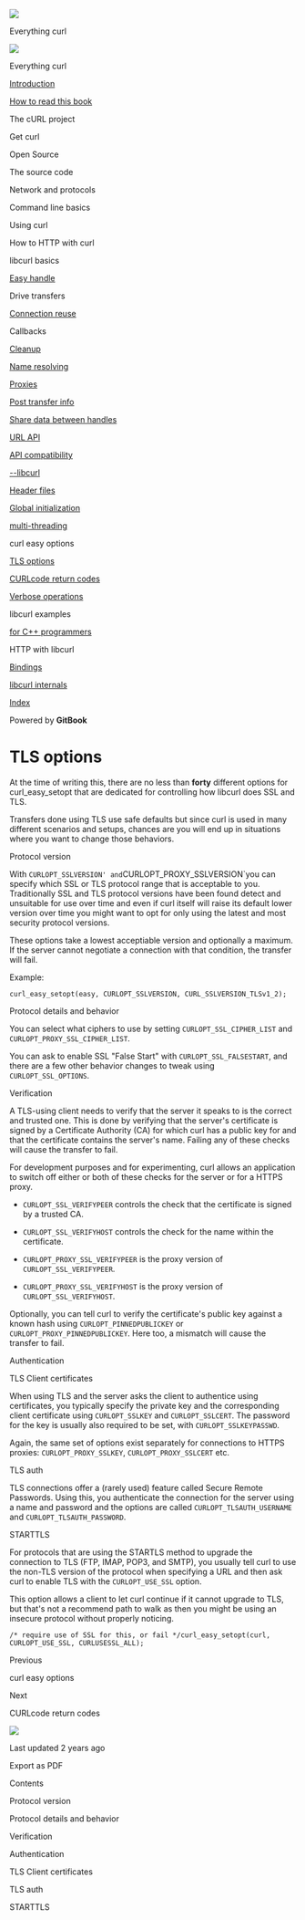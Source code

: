 <a href="../../index.html" class="link-a079aa82--primary-53a25e66--logoLink-10d08504"></a>

<img src="https://gblobscdn.gitbook.com/orgs%2F-LxuH0qSm4xO9nWfEBlB%2Favatar.png?alt=media" class="image-67b14f24--avatar-1c1d03ec" />

<span class="text-4505230f--UIH400-4e41e82a--textContentFamily-49a318e1--spaceNameText-677c2969">Everything curl</span>

<a href="../../index.html" class="link-a079aa82--primary-53a25e66--logoLink-10d08504"></a>

<img src="https://gblobscdn.gitbook.com/orgs%2F-LxuH0qSm4xO9nWfEBlB%2Favatar.png?alt=media" class="image-67b14f24--avatar-1c1d03ec" />

<span class="text-4505230f--UIH400-4e41e82a--textContentFamily-49a318e1--spaceNameText-677c2969">Everything curl</span>

<a href="../../index.html" class="navButton-94f2579c--navButtonClickable-161b88ca"><span class="text-4505230f--UIH300-2063425d--textContentFamily-49a318e1--navButtonLabel-14a4968f">Introduction</span></a>

<a href="../../how-to-read.html" class="navButton-94f2579c--navButtonClickable-161b88ca"><span class="text-4505230f--UIH300-2063425d--textContentFamily-49a318e1--navButtonLabel-14a4968f">How to read this book</span></a>

<span class="text-4505230f--UIH300-2063425d--textContentFamily-49a318e1--navButtonLabel-14a4968f">The cURL project</span>

<span class="text-4505230f--UIH300-2063425d--textContentFamily-49a318e1--navButtonLabel-14a4968f">Get curl</span>

<span class="text-4505230f--UIH300-2063425d--textContentFamily-49a318e1--navButtonLabel-14a4968f">Open Source</span>

<span class="text-4505230f--UIH300-2063425d--textContentFamily-49a318e1--navButtonLabel-14a4968f">The source code</span>

<span class="text-4505230f--UIH300-2063425d--textContentFamily-49a318e1--navButtonLabel-14a4968f">Network and protocols</span>

<span class="text-4505230f--UIH300-2063425d--textContentFamily-49a318e1--navButtonLabel-14a4968f">Command line basics</span>

<span class="text-4505230f--UIH300-2063425d--textContentFamily-49a318e1--navButtonLabel-14a4968f">Using curl</span>

<span class="text-4505230f--UIH300-2063425d--textContentFamily-49a318e1--navButtonLabel-14a4968f">How to HTTP with curl</span>

<span class="text-4505230f--UIH300-2063425d--textContentFamily-49a318e1--navButtonLabel-14a4968f">libcurl basics</span>

<a href="../easyhandle.html" class="navButton-94f2579c--pageItemWithChildrenNested-2c5d8183--navButtonClickable-161b88ca"><span class="text-4505230f--UIH300-2063425d--textContentFamily-49a318e1--navButtonLabel-14a4968f">Easy handle</span></a>

<span class="text-4505230f--UIH300-2063425d--textContentFamily-49a318e1--navButtonLabel-14a4968f">Drive transfers</span>

<a href="../connectionreuse.html" class="navButton-94f2579c--pageItemWithChildrenNested-2c5d8183--navButtonClickable-161b88ca"><span class="text-4505230f--UIH300-2063425d--textContentFamily-49a318e1--navButtonLabel-14a4968f">Connection reuse</span></a>

<span class="text-4505230f--UIH300-2063425d--textContentFamily-49a318e1--navButtonLabel-14a4968f">Callbacks</span>

<a href="../cleanup.html" class="navButton-94f2579c--pageItemWithChildrenNested-2c5d8183--navButtonClickable-161b88ca"><span class="text-4505230f--UIH300-2063425d--textContentFamily-49a318e1--navButtonLabel-14a4968f">Cleanup</span></a>

<a href="../names.html" class="navButton-94f2579c--pageItemWithChildrenNested-2c5d8183--navButtonClickable-161b88ca"><span class="text-4505230f--UIH300-2063425d--textContentFamily-49a318e1--navButtonLabel-14a4968f">Name resolving</span></a>

<a href="../proxies.html" class="navButton-94f2579c--pageItemWithChildrenNested-2c5d8183--navButtonClickable-161b88ca"><span class="text-4505230f--UIH300-2063425d--textContentFamily-49a318e1--navButtonLabel-14a4968f">Proxies</span></a>

<a href="../getinfo.html" class="navButton-94f2579c--pageItemWithChildrenNested-2c5d8183--navButtonClickable-161b88ca"><span class="text-4505230f--UIH300-2063425d--textContentFamily-49a318e1--navButtonLabel-14a4968f">Post transfer info</span></a>

<a href="../sharing.html" class="navButton-94f2579c--pageItemWithChildrenNested-2c5d8183--navButtonClickable-161b88ca"><span class="text-4505230f--UIH300-2063425d--textContentFamily-49a318e1--navButtonLabel-14a4968f">Share data between handles</span></a>

<a href="../url.html" class="navButton-94f2579c--pageItemWithChildrenNested-2c5d8183--navButtonClickable-161b88ca"><span class="text-4505230f--UIH300-2063425d--textContentFamily-49a318e1--navButtonLabel-14a4968f">URL API</span></a>

<a href="../api.html" class="navButton-94f2579c--pageItemWithChildrenNested-2c5d8183--navButtonClickable-161b88ca"><span class="text-4505230f--UIH300-2063425d--textContentFamily-49a318e1--navButtonLabel-14a4968f">API compatibility</span></a>

<a href="../libcurl.html" class="navButton-94f2579c--pageItemWithChildrenNested-2c5d8183--navButtonClickable-161b88ca"><span class="text-4505230f--UIH300-2063425d--textContentFamily-49a318e1--navButtonLabel-14a4968f">--libcurl</span></a>

<a href="../headers.html" class="navButton-94f2579c--pageItemWithChildrenNested-2c5d8183--navButtonClickable-161b88ca"><span class="text-4505230f--UIH300-2063425d--textContentFamily-49a318e1--navButtonLabel-14a4968f">Header files</span></a>

<a href="../globalinit.html" class="navButton-94f2579c--pageItemWithChildrenNested-2c5d8183--navButtonClickable-161b88ca"><span class="text-4505230f--UIH300-2063425d--textContentFamily-49a318e1--navButtonLabel-14a4968f">Global initialization</span></a>

<a href="../threading.html" class="navButton-94f2579c--pageItemWithChildrenNested-2c5d8183--navButtonClickable-161b88ca"><span class="text-4505230f--UIH300-2063425d--textContentFamily-49a318e1--navButtonLabel-14a4968f">multi-threading</span></a>

<span class="text-4505230f--UIH300-2063425d--textContentFamily-49a318e1--navButtonLabel-14a4968f">curl easy options</span>

<a href="tlsoptions.html" class="navButton-94f2579c--pageItemWithChildrenNested-2c5d8183--navButtonClickable-161b88ca--navButtonOpened-6a88552e"><span class="text-4505230f--UIH300-2063425d--textContentFamily-49a318e1--navButtonLabel-14a4968f">TLS options</span></a>

<a href="../curlcode.html" class="navButton-94f2579c--pageItemWithChildrenNested-2c5d8183--navButtonClickable-161b88ca"><span class="text-4505230f--UIH300-2063425d--textContentFamily-49a318e1--navButtonLabel-14a4968f">CURLcode return codes</span></a>

<a href="../verbose.html" class="navButton-94f2579c--pageItemWithChildrenNested-2c5d8183--navButtonClickable-161b88ca"><span class="text-4505230f--UIH300-2063425d--textContentFamily-49a318e1--navButtonLabel-14a4968f">Verbose operations</span></a>

<span class="text-4505230f--UIH300-2063425d--textContentFamily-49a318e1--navButtonLabel-14a4968f">libcurl examples</span>

<a href="../cplusplus.html" class="navButton-94f2579c--pageItemWithChildrenNested-2c5d8183--navButtonClickable-161b88ca"><span class="text-4505230f--UIH300-2063425d--textContentFamily-49a318e1--navButtonLabel-14a4968f">for C++ programmers</span></a>

<span class="text-4505230f--UIH300-2063425d--textContentFamily-49a318e1--navButtonLabel-14a4968f">HTTP with libcurl</span>

<a href="../../bindings.html" class="navButton-94f2579c--navButtonClickable-161b88ca"><span class="text-4505230f--UIH300-2063425d--textContentFamily-49a318e1--navButtonLabel-14a4968f">Bindings</span></a>

<a href="../../internals.html" class="navButton-94f2579c--navButtonClickable-161b88ca"><span class="text-4505230f--UIH300-2063425d--textContentFamily-49a318e1--navButtonLabel-14a4968f">libcurl internals</span></a>

<a href="../../bookindex.html" class="navButton-94f2579c--navButtonClickable-161b88ca"><span class="text-4505230f--UIH300-2063425d--textContentFamily-49a318e1--navButtonLabel-14a4968f">Index</span></a>

<a href="https://www.gitbook.com/?utm_source=content&amp;utm_medium=trademark&amp;utm_campaign=curl-1" class="reset-3c756112--trademark-a8da4b94"></a>

<span class="text-4505230f--TextH200-a3425406--textUIFamily-5ebd8e40">Powered by **GitBook**</span>

# <span class="text-4505230f--DisplayH900-bfb998fa--textContentFamily-49a318e1">TLS options</span>

<span class="text-4505230f--UIH300-2063425d--textUIFamily-5ebd8e40--text-8ee2c8b2"></span>

<span class="text-4505230f--UIH300-2063425d--textUIFamily-5ebd8e40--text-8ee2c8b2"></span>

<span class="text-4505230f--TextH400-3033861f--textContentFamily-49a318e1"><span data-key="971e48488c1b4d7a9e4a2c28a6a0cc24"><span data-offset-key="971e48488c1b4d7a9e4a2c28a6a0cc24:0">At the time of writing this, there are no less than </span><span data-offset-key="971e48488c1b4d7a9e4a2c28a6a0cc24:1">**forty**</span><span data-offset-key="971e48488c1b4d7a9e4a2c28a6a0cc24:2"> different options for curl_easy_setopt that are dedicated for controlling how libcurl does SSL and TLS.</span></span></span>

<span class="text-4505230f--TextH400-3033861f--textContentFamily-49a318e1"><span data-key="d9c619f47bde4659854ca121e1223ed2"><span data-offset-key="d9c619f47bde4659854ca121e1223ed2:0">Transfers done using TLS use safe defaults but since curl is used in many different scenarios and setups, chances are you will end up in situations where you want to change those behaviors.</span></span></span>

<span class="text-4505230f--HeadingH700-04e1a2a3--textContentFamily-49a318e1"><span data-key="10c4a4db29414624b975430d36b957ac"><span data-offset-key="10c4a4db29414624b975430d36b957ac:0">Protocol version</span></span></span>

<span class="text-4505230f--TextH400-3033861f--textContentFamily-49a318e1"><span data-key="21e1e85a7f9f4459aa30e5ecb7067381"><span data-offset-key="21e1e85a7f9f4459aa30e5ecb7067381:0">With </span><span data-offset-key="21e1e85a7f9f4459aa30e5ecb7067381:1">`CURLOPT_SSLVERSION' and`</span><span data-offset-key="21e1e85a7f9f4459aa30e5ecb7067381:2">CURLOPT_PROXY_SSLVERSION\`you can specify which SSL or TLS protocol range that is acceptable to you. Traditionally SSL and TLS protocol versions have been found detect and unsuitable for use over time and even if curl itself will raise its default lower version over time you might want to opt for only using the latest and most security protocol versions.</span></span></span>

<span class="text-4505230f--TextH400-3033861f--textContentFamily-49a318e1"><span data-key="91b32d13a26444e5a3aa9370787c6a7c"><span data-offset-key="91b32d13a26444e5a3aa9370787c6a7c:0">These options take a lowest acceptiable version and optionally a maximum. If the server cannot negotiate a connection with that condition, the transfer will fail.</span></span></span>

<span class="text-4505230f--TextH400-3033861f--textContentFamily-49a318e1"><span data-key="9a396dd6276d4b2692cd19926a608e7e"><span data-offset-key="9a396dd6276d4b2692cd19926a608e7e:0">Example:</span></span></span>

    curl_easy_setopt(easy, CURLOPT_SSLVERSION, CURL_SSLVERSION_TLSv1_2);

<span class="text-4505230f--HeadingH700-04e1a2a3--textContentFamily-49a318e1"><span data-key="54cb69b656f54976bfb005414e4917a7"><span data-offset-key="54cb69b656f54976bfb005414e4917a7:0">Protocol details and behavior</span></span></span>

<span class="text-4505230f--TextH400-3033861f--textContentFamily-49a318e1"><span data-key="2b9ce29a5b5243238c11e0cb0447b9ea"><span data-offset-key="2b9ce29a5b5243238c11e0cb0447b9ea:0">You can select what ciphers to use by setting </span><span data-offset-key="2b9ce29a5b5243238c11e0cb0447b9ea:1">`CURLOPT_SSL_CIPHER_LIST`</span><span data-offset-key="2b9ce29a5b5243238c11e0cb0447b9ea:2"> and </span><span data-offset-key="2b9ce29a5b5243238c11e0cb0447b9ea:3">`CURLOPT_PROXY_SSL_CIPHER_LIST`</span><span data-offset-key="2b9ce29a5b5243238c11e0cb0447b9ea:4">.</span></span></span>

<span class="text-4505230f--TextH400-3033861f--textContentFamily-49a318e1"><span data-key="b14672abbf154894834d99da16349b80"><span data-offset-key="b14672abbf154894834d99da16349b80:0">You can ask to enable SSL "False Start" with </span><span data-offset-key="b14672abbf154894834d99da16349b80:1">`CURLOPT_SSL_FALSESTART`</span><span data-offset-key="b14672abbf154894834d99da16349b80:2">, and there are a few other behavior changes to tweak using </span><span data-offset-key="b14672abbf154894834d99da16349b80:3">`CURLOPT_SSL_OPTIONS`</span><span data-offset-key="b14672abbf154894834d99da16349b80:4">.</span></span></span>

<span class="text-4505230f--HeadingH700-04e1a2a3--textContentFamily-49a318e1"><span data-key="341face1042e4ad3bf6dae17aaadbd31"><span data-offset-key="341face1042e4ad3bf6dae17aaadbd31:0">Verification</span></span></span>

<span class="text-4505230f--TextH400-3033861f--textContentFamily-49a318e1"><span data-key="2bcd0042665b4c3da31b713a830418f2"><span data-offset-key="2bcd0042665b4c3da31b713a830418f2:0">A TLS-using client needs to verify that the server it speaks to is the correct and trusted one. This is done by verifying that the server's certificate is signed by a Certificate Authority (CA) for which curl has a public key for and that the certificate contains the server's name. Failing any of these checks will cause the transfer to fail.</span></span></span>

<span class="text-4505230f--TextH400-3033861f--textContentFamily-49a318e1"><span data-key="835f2712fbd94d31b4da08e8872c0e71"><span data-offset-key="835f2712fbd94d31b4da08e8872c0e71:0">For development purposes and for experimenting, curl allows an application to switch off either or both of these checks for the server or for a HTTPS proxy.</span></span></span>

- <span class="text-4505230f--TextH400-3033861f--textContentFamily-49a318e1"><span data-key="0e272417f2544b96938da1513ba5b79f"><span data-offset-key="0e272417f2544b96938da1513ba5b79f:0">`CURLOPT_SSL_VERIFYPEER`</span><span data-offset-key="0e272417f2544b96938da1513ba5b79f:1"> controls the check that the certificate is signed by a trusted CA.</span></span></span>

- <span class="text-4505230f--TextH400-3033861f--textContentFamily-49a318e1"><span data-key="5b80b75d2f184f9088706048c9989c3e"><span data-offset-key="5b80b75d2f184f9088706048c9989c3e:0">`CURLOPT_SSL_VERIFYHOST`</span><span data-offset-key="5b80b75d2f184f9088706048c9989c3e:1"> controls the check for the name within the certificate.</span></span></span>

- <span class="text-4505230f--TextH400-3033861f--textContentFamily-49a318e1"><span data-key="20e256352da04a91bcfe704963d40d78"><span data-offset-key="20e256352da04a91bcfe704963d40d78:0">`CURLOPT_PROXY_SSL_VERIFYPEER`</span><span data-offset-key="20e256352da04a91bcfe704963d40d78:1"> is the proxy version of </span><span data-offset-key="20e256352da04a91bcfe704963d40d78:2">`CURLOPT_SSL_VERIFYPEER`</span><span data-offset-key="20e256352da04a91bcfe704963d40d78:3">.</span></span></span>

- <span class="text-4505230f--TextH400-3033861f--textContentFamily-49a318e1"><span data-key="58e52a16df664a29bb627f9dc4254258"><span data-offset-key="58e52a16df664a29bb627f9dc4254258:0">`CURLOPT_PROXY_SSL_VERIFYHOST`</span><span data-offset-key="58e52a16df664a29bb627f9dc4254258:1"> is the proxy version of </span><span data-offset-key="58e52a16df664a29bb627f9dc4254258:2">`CURLOPT_SSL_VERIFYHOST`</span><span data-offset-key="58e52a16df664a29bb627f9dc4254258:3">.</span></span></span>

<span class="text-4505230f--TextH400-3033861f--textContentFamily-49a318e1"><span data-key="08aa393d11254f769226ee090b11fa7f"><span data-offset-key="08aa393d11254f769226ee090b11fa7f:0">Optionally, you can tell curl to verify the certificate's public key against a known hash using </span><span data-offset-key="08aa393d11254f769226ee090b11fa7f:1">`CURLOPT_PINNEDPUBLICKEY`</span><span data-offset-key="08aa393d11254f769226ee090b11fa7f:2"> or </span><span data-offset-key="08aa393d11254f769226ee090b11fa7f:3">`CURLOPT_PROXY_PINNEDPUBLICKEY`</span><span data-offset-key="08aa393d11254f769226ee090b11fa7f:4">. Here too, a mismatch will cause the transfer to fail.</span></span></span>

<span class="text-4505230f--HeadingH700-04e1a2a3--textContentFamily-49a318e1"><span data-key="40d7db9af9c34c32a9e8d2651f17a8f2"><span data-offset-key="40d7db9af9c34c32a9e8d2651f17a8f2:0">Authentication</span></span></span>

<span class="text-4505230f--HeadingH600-23f228db--textContentFamily-49a318e1"><span data-key="40ea074c564647588cc8b52fe96a8af5"><span data-offset-key="40ea074c564647588cc8b52fe96a8af5:0">TLS Client certificates</span></span></span>

<span class="text-4505230f--TextH400-3033861f--textContentFamily-49a318e1"><span data-key="c67ec644e65a445aba2d806130be8911"><span data-offset-key="c67ec644e65a445aba2d806130be8911:0">When using TLS and the server asks the client to authentice using certificates, you typically specify the private key and the corresponding client certificate using </span><span data-offset-key="c67ec644e65a445aba2d806130be8911:1">`CURLOPT_SSLKEY`</span><span data-offset-key="c67ec644e65a445aba2d806130be8911:2"> and </span><span data-offset-key="c67ec644e65a445aba2d806130be8911:3">`CURLOPT_SSLCERT`</span><span data-offset-key="c67ec644e65a445aba2d806130be8911:4">. The password for the key is usually also required to be set, with </span><span data-offset-key="c67ec644e65a445aba2d806130be8911:5">`CURLOPT_SSLKEYPASSWD`</span><span data-offset-key="c67ec644e65a445aba2d806130be8911:6">.</span></span></span>

<span class="text-4505230f--TextH400-3033861f--textContentFamily-49a318e1"><span data-key="43cfde005f7c451ab5a655b00c732060"><span data-offset-key="43cfde005f7c451ab5a655b00c732060:0">Again, the same set of options exist separately for connections to HTTPS proxies: </span><span data-offset-key="43cfde005f7c451ab5a655b00c732060:1">`CURLOPT_PROXY_SSLKEY`</span><span data-offset-key="43cfde005f7c451ab5a655b00c732060:2">, </span><span data-offset-key="43cfde005f7c451ab5a655b00c732060:3">`CURLOPT_PROXY_SSLCERT`</span><span data-offset-key="43cfde005f7c451ab5a655b00c732060:4"> etc.</span></span></span>

<span class="text-4505230f--HeadingH600-23f228db--textContentFamily-49a318e1"><span data-key="f97e1f3b74394e64b80002cbaab015eb"><span data-offset-key="f97e1f3b74394e64b80002cbaab015eb:0">TLS auth</span></span></span>

<span class="text-4505230f--TextH400-3033861f--textContentFamily-49a318e1"><span data-key="06fbf8f9965d4e3a8a9970f48fce6210"><span data-offset-key="06fbf8f9965d4e3a8a9970f48fce6210:0">TLS connections offer a (rarely used) feature called Secure Remote Passwords. Using this, you authenticate the connection for the server using a name and password and the options are called </span><span data-offset-key="06fbf8f9965d4e3a8a9970f48fce6210:1">`CURLOPT_TLSAUTH_USERNAME`</span><span data-offset-key="06fbf8f9965d4e3a8a9970f48fce6210:2"> and </span><span data-offset-key="06fbf8f9965d4e3a8a9970f48fce6210:3">`CURLOPT_TLSAUTH_PASSWORD`</span><span data-offset-key="06fbf8f9965d4e3a8a9970f48fce6210:4">.</span></span></span>

<span class="text-4505230f--HeadingH700-04e1a2a3--textContentFamily-49a318e1"><span data-key="7606f496fb2142668a7021871110e39d"><span data-offset-key="7606f496fb2142668a7021871110e39d:0">STARTTLS</span></span></span>

<span class="text-4505230f--TextH400-3033861f--textContentFamily-49a318e1"><span data-key="564882d5631248688105055ccc6770df"><span data-offset-key="564882d5631248688105055ccc6770df:0">For protocols that are using the STARTLS method to upgrade the connection to TLS (FTP, IMAP, POP3, and SMTP), you usually tell curl to use the non-TLS version of the protocol when specifying a URL and then ask curl to enable TLS with the </span><span data-offset-key="564882d5631248688105055ccc6770df:1">`CURLOPT_USE_SSL`</span><span data-offset-key="564882d5631248688105055ccc6770df:2"> option.</span></span></span>

<span class="text-4505230f--TextH400-3033861f--textContentFamily-49a318e1"><span data-key="5ccd95481c934726a11a4940a54b8405"><span data-offset-key="5ccd95481c934726a11a4940a54b8405:0">This option allows a client to let curl continue if it cannot upgrade to TLS, but that's not a recommend path to walk as then you might be using an insecure protocol without properly noticing.</span></span></span>

    /* require use of SSL for this, or fail */curl_easy_setopt(curl, CURLOPT_USE_SSL, CURLUSESSL_ALL);

<a href="../options.html" class="reset-3c756112--card-6570f064--whiteCard-fff091a4--cardPrevious-56a5e674"></a>

<span class="text-4505230f--TextH200-a3425406--textContentFamily-49a318e1">Previous</span>

<span class="text-4505230f--UIH400-4e41e82a--textContentFamily-49a318e1">curl easy options</span>

<a href="../curlcode.html" class="reset-3c756112--card-6570f064--whiteCard-fff091a4--cardNext-19241c42"></a>

<span class="text-4505230f--TextH200-a3425406--textContentFamily-49a318e1">Next</span>

<span class="text-4505230f--UIH400-4e41e82a--textContentFamily-49a318e1">CURLcode return codes</span>

<img src="https://avatars.githubusercontent.com/u/66654881?v=4" class="image-67b14f24--avatar-1c1d03ec" />

<span class="text-4505230f--TextH200-a3425406--textContentFamily-49a318e1">Last updated 2 years ago</span>

<span class="text-4505230f--UIH300-2063425d--textUIFamily-5ebd8e40">Export as PDF</span>

<span class="text-4505230f--InfoH100-1e92e1d1--textContentFamily-49a318e1">Contents</span>

<a href="tlsoptions.html#protocol-version" class="reset-3c756112--menuItem-aa02f6ec--menuItemLight-757d5235--menuItemInline-173bdf97--pageTocItem-f4427024"></a>

<span class="text-4505230f--UIH300-2063425d--textContentFamily-49a318e1"><span class="text-4505230f--UIH200-50ead35f--textContentFamily-49a318e1">Protocol version</span></span>

<a href="tlsoptions.html#protocol-details-and-behavior" class="reset-3c756112--menuItem-aa02f6ec--menuItemLight-757d5235--menuItemInline-173bdf97--pageTocItem-f4427024"></a>

<span class="text-4505230f--UIH300-2063425d--textContentFamily-49a318e1"><span class="text-4505230f--UIH200-50ead35f--textContentFamily-49a318e1">Protocol details and behavior</span></span>

<a href="tlsoptions.html#verification" class="reset-3c756112--menuItem-aa02f6ec--menuItemLight-757d5235--menuItemInline-173bdf97--pageTocItem-f4427024"></a>

<span class="text-4505230f--UIH300-2063425d--textContentFamily-49a318e1"><span class="text-4505230f--UIH200-50ead35f--textContentFamily-49a318e1">Verification</span></span>

<a href="tlsoptions.html#authentication" class="reset-3c756112--menuItem-aa02f6ec--menuItemLight-757d5235--menuItemInline-173bdf97--pageTocItem-f4427024"></a>

<span class="text-4505230f--UIH300-2063425d--textContentFamily-49a318e1"><span class="text-4505230f--UIH200-50ead35f--textContentFamily-49a318e1">Authentication</span></span>

<a href="tlsoptions.html#tls-client-certificates" class="reset-3c756112--menuItem-aa02f6ec--menuItemLight-757d5235--menuItemInline-173bdf97--pageTocItem-f4427024"></a>

<span class="text-4505230f--UIH300-2063425d--textContentFamily-49a318e1"><span class="text-4505230f--UIH200-50ead35f--textContentFamily-49a318e1--pageTocLinkH2-2294976c">TLS Client certificates</span></span>

<a href="tlsoptions.html#tls-auth" class="reset-3c756112--menuItem-aa02f6ec--menuItemLight-757d5235--menuItemInline-173bdf97--pageTocItem-f4427024"></a>

<span class="text-4505230f--UIH300-2063425d--textContentFamily-49a318e1"><span class="text-4505230f--UIH200-50ead35f--textContentFamily-49a318e1--pageTocLinkH2-2294976c">TLS auth</span></span>

<a href="tlsoptions.html#starttls" class="reset-3c756112--menuItem-aa02f6ec--menuItemLight-757d5235--menuItemInline-173bdf97--pageTocItem-f4427024"></a>

<span class="text-4505230f--UIH300-2063425d--textContentFamily-49a318e1"><span class="text-4505230f--UIH200-50ead35f--textContentFamily-49a318e1">STARTTLS</span></span>
